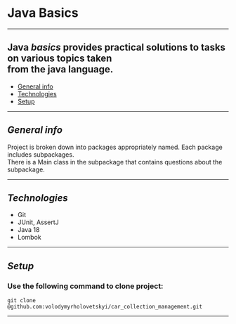 # Java Basics

---
## Java ___basics___ provides practical solutions to tasks on various topics taken<br>from the java language.

* [General info](#general-info)
* [Technologies](#technologies)
* [Setup](#setup)
---

## ***General info***

Project is broken down into packages appropriately named. Each package includes subpackages.<br>
There is a Main class in the subpackage that contains questions about the subpackage.

---
## ***Technologies***

- Git
- JUnit, AssertJ
- Java 18
- Lombok

---

## ***Setup***

### Use the following command to clone project:

```git clone @github.com:volodymyrholovetskyi/car_collection_management.git```

---

